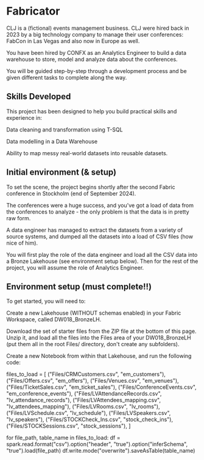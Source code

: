 # Fabricator
CLJ is a (fictional) events management business. CLJ were hired back in 2023 by a big technology company to manage their user conferences: FabCon in Las Vegas and also now in Europe as well. 

You have been hired by CONFX as an Analytics Engineer to build a data warehouse to store, model and analyze data about the conferences. 

You will be guided step-by-step through a development process and be given different tasks to complete along the way. 



## Skills Developed

This project has been designed to help you build practical skills and experience in: 

Data cleaning and transformation using T-SQL 

Data modelling in a Data Warehouse

Ability to map messy real-world datasets into reusable datasets. 


## Initial environment (& setup) 

To set the scene, the project begins shortly after the second Fabric conference in Stockholm (end of September 2024). 

The conferences were a huge success, and you've got a load of data from the conferences to analyze - the only problem is that the data is in pretty raw form. 

A data engineer has managed to extract the datasets from a variety of source systems, and dumped all the datasets into a load of CSV files (how nice of him). 

You will first play the role of the data engineer and load all the CSV data into a Bronze Lakehouse (see environment setup below). Then for the rest of the project, you will assume the role of Analytics Engineer. 

## Environment setup (must complete‼️)

To get started, you will need to: 

Create a new Lakehouse (WITHOUT schemas enabled) in your Fabric Workspace, called DW018_BronzeLH.  

Download the set of starter files from the ZIP file at the bottom of this page. Unzip it, and load all the files into the Files area of your DW018_BronzeLH (put them all in the root Files/ directory, don't create any subfolders). 

Create a new Notebook from within that Lakehouse, and run the following code: 

files_to_load = [
    ("Files/CRMCustomers.csv", "em_customers"),
    ("Files/Offers.csv", "em_offers"),
    ("Files/Venues.csv", "em_venues"),
    ("Files/TicketSales.csv", "em_ticket_sales"),
    ("Files/ConferenceEvents.csv", "em_conference_events"),
    ("Files/LVAttendanceRecords.csv", "lv_attendance_records"),
    ("Files/LVAttendees_mapping.csv", "lv_attendees_mapping"),
    ("Files/LVRooms.csv", "lv_rooms"),
    ("Files/LVSchedule.csv", "lv_schedule"),
    ("Files/LVSpeakers.csv", "lv_speakers"),
    ("Files/STOCKCheck_Ins.csv", "stock_check_ins"),
    ("Files/STOCKSessions.csv", "stock_sessions"),
] 

for file_path, table_name in files_to_load: 
    df = spark.read.format("csv").option("header", "true").option("inferSchema", "true").load(file_path)
    df.write.mode("overwrite").saveAsTable(table_name)


